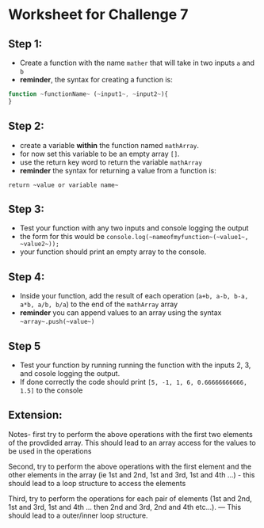 # Worksheet for Challenge 7

## Step 1:
- Create a function with the name `mather` that will take in two inputs `a` and `b`
- **reminder**, the syntax for creating a function is:
```javascript
function ~functionName~ (~input1~, ~input2~){
}
```
## Step 2:

- create a variable **within** the function named `mathArray`.
- for now set this variable to be an empty array `[]`.
- use the return key word to return the variable `mathArray`
- **reminder** the syntax for returning a value from a function is:

```return ~value or variable name~```

## Step 3:

- Test your function with any two inputs and console logging the output
- the form for this would be ```console.log(~nameofmyfunction~(~value1~, ~value2~));```
- your function should print an empty array to the console.

## Step 4:

- Inside your function, add the result of each operation (`a+b, a-b, b-a, a*b, a/b, b/a`) to the end of the `mathArray` array
- **reminder** you can append values to an array using the syntax `~array~.push(~value~)`

## Step 5

- Test your function by running running the function with the inputs 2, 3, and cosole logging the output.
- If done correctly the code should print `[5, -1, 1, 6, 0.66666666666, 1.5]` to the console

## Extension:

Notes- first try to perform the above operations with the first two elements of the provdided array. This should lead to an array access for the values to be used in the operations

Second, try to perform the above operations with the first element and the other elements in the array (ie 1st and 2nd, 1st and 3rd, 1st and 4th ...) - this should lead to a loop structure to access the elements

Third, try to perform the operations for each pair of elements (1st and 2nd, 1st and 3rd, 1st and 4th ... then 2nd and 3rd, 2nd and 4th etc...). — This should lead to a outer/inner loop structure.

